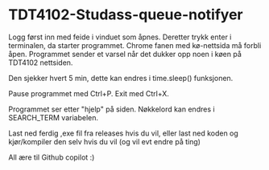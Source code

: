 # TDT4102-Studass-queue-notifyer
Logg først inn med feide i vinduet som åpnes. Deretter trykk enter i terminalen, da starter programmet. Chrome fanen med kø-nettsida må forbli åpen. Programmet sender et varsel når det dukker opp noen i køen på TDT4102 nettsiden. 

Den sjekker hvert 5 min, dette kan endres i time.sleep() funksjonen.

Pause programmet med Ctrl+P. 
Exit med Ctrl+X.

Programmet ser etter "hjelp" på siden. Nøkkelord kan endres i SEARCH_TERM variabelen.

Last ned ferdig ,exe fil fra releases hvis du vil, eller last ned koden og kjør/kompiler den selv hvis du vil (og vil evt endre på ting)

All ære til Github copilot :)
